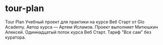# tour-plan

Tour Plan
Учебный проект для практики на курсе Веб Старт от Glo Academy. Автор курса — Артем Исламов.
Проект выполняет
Митюшкин Алексей. Одиннадцатый поток курса Веб Старт. Тариф "Все сам" без куратора.
